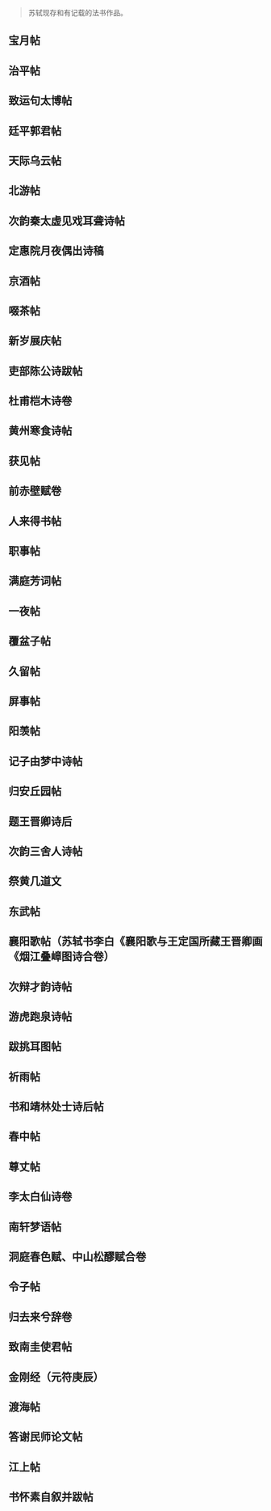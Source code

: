 > 苏轼现存和有记载的法书作品。

## 宝月帖
## 治平帖
## 致运句太博帖
## 廷平郭君帖
## 天际乌云帖
## 北游帖
## 次韵秦太虚见戏耳聋诗帖
## 定惠院月夜偶出诗稿
## 京酒帖
## 啜茶帖
## 新岁展庆帖
## 吏部陈公诗跋帖
## 杜甫桤木诗卷
## 黄州寒食诗帖
## 获见帖
## 前赤壁赋卷
## 人来得书帖
## 职事帖
## 满庭芳词帖
## 一夜帖
## 覆盆子帖
## 久留帖
## 屏事帖
## 阳羡帖
## 记子由梦中诗帖
## 归安丘园帖
## 题王晋卿诗后
## 次韵三舍人诗帖
## 祭黄几道文
## 东武帖
## 襄阳歌帖（苏轼书李白《襄阳歌与王定国所藏王晋卿画《烟江叠嶂图诗合卷）
## 次辩才韵诗帖
## 游虎跑泉诗帖
## 跋挑耳图帖
## 祈雨帖
## 书和靖林处士诗后帖
## 春中帖
## 尊丈帖
## 李太白仙诗卷
## 南轩梦语帖
## 洞庭春色赋、中山松醪赋合卷
## 令子帖
## 归去来兮辞卷
## 致南圭使君帖
## 金刚经（元符庚辰）
## 渡海帖
## 答谢民师论文帖
## 江上帖
## 书怀素自叙并跋帖

